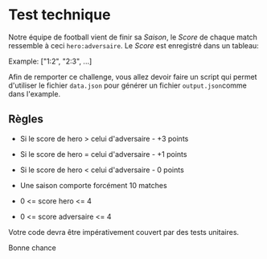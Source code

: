 # Test technique

Notre équipe de football vient de finir sa *Saison*, le *Score* de chaque match ressemble à ceci `hero:adversaire`.
Le *Score* est enregistré dans un tableau:

Example: ["1:2", "2:3", ...]

Afin de remporter ce challenge, vous allez devoir faire un script qui permet d'utiliser le fichier `data.json` pour générer un fichier `output.json`comme dans l'example.

## Règles

- Si le score de hero > celui d'adversaire - +3 points
- Si le score de hero = celui d'adversaire - +1 points
- Si le score de hero < celui d'adversaire - 0 points

- Une saison comporte forcément 10 matches
- 0 <= score hero <= 4
- 0 <= score adversaire <= 4

Votre code devra être impérativement couvert par des tests unitaires.

Bonne chance